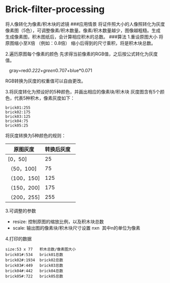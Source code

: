 # Brick-filter-processing
将人像转化为像素/积木块的滤镜
###应用情景
将证件照大小的人像照转化为灰度像素图（5色），可调整像素/积木数量。像素/积木数量越少，图像越粗糙。生成
生成像素图，积木图纸后，会计算相应积木的总数。
###算法
1.重设原图大小
将原图缩小至X倍 （例如：0.8倍）
缩小后得到的尺寸乘积，将是积木块总数。

2.遍历原图每个像素的颜色
先求得当前像素的RGB值，之后按公式转化为灰度值。


    gray=red*0.222+green*0.707+blue*0.071
    
  RGB转换为灰度的权重值可以自由更改。

3.将灰度转化为预设好的5种颜色，并画出相应的像素块/积木块
灰度图含有5个颜色，代表5种积木，像素灰度如下：


    brick01:255  
    brick02:175
    brick03:125
    brick04:75
    brick05:25
    
    
将灰度转换为5种颜色的规则：



   原图灰度|转换后灰度  
----------|----------
 [0，50]  |25
（50，100]|75
（100，150]|125
（150，200]|175
（200，255]|255


3.可调整的参数
- resize: 控制原图的缩放比例，以及积木块总数
- scale: 输出图的像素块/积木块尺寸设置 nxn  其中n的单位为像素

4.打印的数据

```
size:53 x 77   积木总数/像素图大小
brick01#:534   brick01总数
brick02#:1934  brick02总数
brick03#:449   brick03总数     
brick04#:442   brick04总数     
brick05#:722   brick05总数
```
